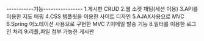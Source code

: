 -----------기능----------------
1.게시판 CRUD 
2.웹 소켓 채팅(세션 이용)
3.API를 이용한 지도 매핑
4.CSS 템플릿을 이용한 사이트 디자인
5.AJAX사용으로 MVC
6.Spring 어노테이션 사용으로 구현한 MVC
7.이메일 발송 기능
8.필터를 이용한 로그인 처리
9.리플,파일 첨부 가능한 게시판

